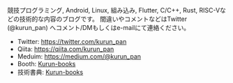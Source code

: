 競技プログラミング, Android, Linux, 組み込み, Flutter, C/C++, Rust, RISC-Vなどの技術的な内容のブログです。
間違いやコメントなどはTwitter (@kurun_pan) へコメント/DMもしくはe-mailにて連絡ください。

 - Twitter: https://twitter.com/kurun_pan
 - Qiita: https://qiita.com/kurun_pan
 - Meduim: https://medium.com/@kurun_pan
 - Booth: [Kurun-books](https://kurun.booth.pm/)
 - 技術書典: [Kurun-books](https://techbookfest.org/organization/5486480298344448)
